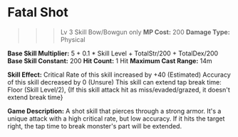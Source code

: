 # __Fatal Shot__ #
>>> Lv 3 Skill
Bow/Bowgun only
**MP Cost:** 200
**Damage Type:** Physical

**Base Skill Multiplier:** 5 + 0.1 * Skill Level + TotalStr/200 + TotalDex/200
**Base Skill Constant:** 200
**Hit Count:** 1 Hit
**Maximum Cast Range:** 14m

**Skill Effect:**
Critical Rate of this skill increased by +40 (Estimated)
Accuracy of this skill decreased by 0 (Unsure)
This skill can extend tap break time: Floor (Skill Level/2), {If this skill attack hit as miss/evaded/grazed, it doesn't extend break time}

**Game Description:** A shot skill that pierces through a strong armor. It's a unique attack with a high critical rate, but low accuracy. If it hits the target right, the tap time to break monster's part will be extended.
